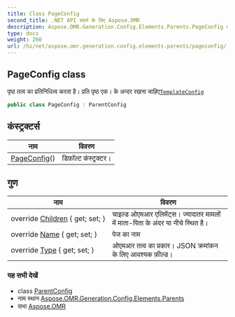 ```yaml
---
title: Class PageConfig
second_title: .NET API संदर्भ के लिए Aspose.OMR
description: Aspose.OMR.Generation.Config.Elements.Parents.PageConfig कक्ष. पृष्ठ तत्व क प्रतनधत्व करत है प्रत पृष्ठ एक के अन्दर रखन चहएTemplateConfig
type: docs
weight: 260
url: /hi/net/aspose.omr.generation.config.elements.parents/pageconfig/
---
```

## PageConfig class

पृष्ठ तत्व का प्रतिनिधित्व करता है। प्रति पृष्ठ एक। के अन्दर रखना चाहिए[`TemplateConfig`](../../aspose.omr.generation.config/templateconfig/)

```csharp
public class PageConfig : ParentConfig
```

## कंस्ट्रक्टर्स

| नाम | विवरण |
| --- | --- |
| [PageConfig](pageconfig/)() | डिफ़ॉल्ट कंस्ट्रक्टर। |

## गुण

| नाम | विवरण |
| --- | --- |
| override [Children](../../aspose.omr.generation.config.elements.parents/pageconfig/children/) { get; set; } | चाइल्ड ओएमआर एलिमेंट्स। ज्यादातर मामलों में माता-पिता के अंदर या नीचे स्थित है। |
| override [Name](../../aspose.omr.generation.config.elements.parents/pageconfig/name/) { get; set; } | पेज का नाम |
| override [Type](../../aspose.omr.generation.config.elements.parents/pageconfig/type/) { get; set; } | ओएमआर तत्व का प्रकार। JSON क्रमांकन के लिए आवश्यक फ़ील्ड। |

### यह सभी देखें

* class [ParentConfig](../../aspose.omr.generation.config/parentconfig/)
* नाम स्थान [Aspose.OMR.Generation.Config.Elements.Parents](../../aspose.omr.generation.config.elements.parents/)
* सभा [Aspose.OMR](../../)


